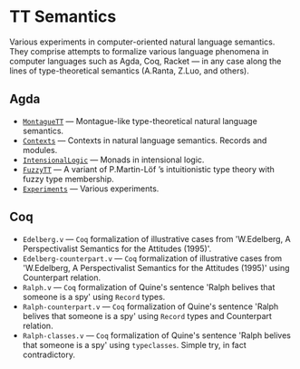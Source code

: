# TT Semantics

Various experiments in computer-oriented natural language semantics.
They comprise attempts to formalize various language phenomena in computer
languages such as Agda, Coq, Racket — in any case along the lines of
type-theoretical semantics (A.Ranta, Z.Luo, and others).

## Agda

* [`MontagueTT`](Agda/MontagueTT/) — Montague-like
  type-theoretical natural language semantics.
* [`Contexts`](Agda/Contexts) — Contexts in natural language semantics. Records and modules.
* [`IntensionalLogic`](Agda/IntensionalLogic) — Monads in intensional logic.
* [`FuzzyTT`](Agda/FuzzyTT/) — A variant of P.Martin-Löf ’s intuitionistic type theory with
  fuzzy type membership.
* [`Experiments`](Agda/Experiments/) — Various experiments.

## Coq

* `Edelberg.v` — `Coq` formalization of illustrative cases from
  'W.Edelberg, A Perspectivalist Semantics for the Attitudes (1995)'.
* `Edelberg-counterpart.v` — `Coq` formalization of illustrative cases from
  'W.Edelberg, A Perspectivalist Semantics for the Attitudes (1995)'
  using Counterpart relation.
* `Ralph.v` — `Coq` formalization of Quine's sentence 'Ralph belives
  that someone is a spy' using `Record` types.
* `Ralph-counterpart.v` — `Coq` formalization of Quine's sentence
  'Ralph belives that someone is a spy' using `Record` types and
  Counterpart relation.
* `Ralph-classes.v` — `Coq` formalization of Quine's sentence 'Ralph
  belives that someone is a spy' using `typeclasses`.  Simple try, in
  fact contradictory.

